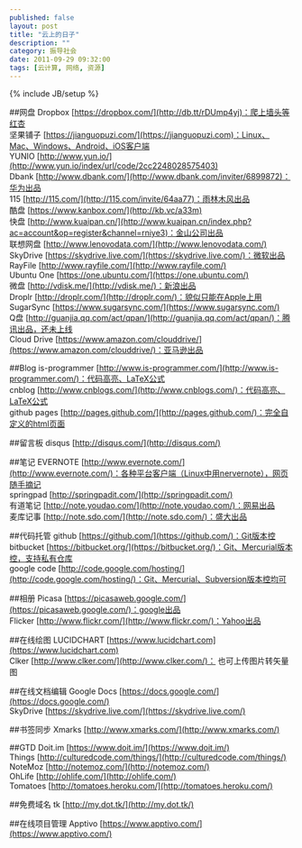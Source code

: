 ```yaml
---
published: false
layout: post
title: "云上的日子"
description: ""
category: 振导社会
date: 2011-09-29 09:32:00
tags: [云计算, 网络, 资源]
---
```

{% include JB/setup %}

##网盘
Dropbox [https://dropbox.com/](http://db.tt/rDUmp4yj)：爬上墙头等红杏  
坚果铺子 [https://jianguopuzi.com/](https://jianguopuzi.com)：Linux、Mac、Windows、Android、iOS客户端   
YUNIO [http://www.yun.io/](http://www.yun.io/index/url/code/2cc2248028575403)   
Dbank [http://www.dbank.com/](http://www.dbank.com/inviter/6899872)：华为出品  
115 [http://115.com/](http://115.com/invite/64aa77)：雨林木风出品  
酷盘 [https://www.kanbox.com/](http://kb.vc/a33m)  
快盘 [http://www.kuaipan.cn/](http://www.kuaipan.cn/index.php?ac=account&op=register&channel=rniye3)：金山公司出品  
联想网盘 [http://www.lenovodata.com/](http://www.lenovodata.com/)  
SkyDrive [https://skydrive.live.com/](https://skydrive.live.com/)：微软出品  
RayFile [http://www.rayfile.com/](http://www.rayfile.com/)  
Ubuntu One [https://one.ubuntu.com/](https://one.ubuntu.com/)  
微盘 [http://vdisk.me/](http://vdisk.me/)：新浪出品  
Droplr [http://droplr.com/](http://droplr.com/)：貌似只能在Apple上用  
SugarSync [https://www.sugarsync.com/](https://www.sugarsync.com/)  
Q盘 [http://guanjia.qq.com/act/qpan/](http://guanjia.qq.com/act/qpan/)：腾讯出品，还未上线  
Cloud Drive [https://www.amazon.com/clouddrive/](https://www.amazon.com/clouddrive/)：亚马逊出品  
<!--more-->
##Blog
is-programmer [http://www.is-programmer.com/](http://www.is-programmer.com/)：代码高亮、LaTeX公式  
cnblog [http://www.cnblogs.com/](http://www.cnblogs.com/)：代码高亮、LaTeX公式  
github pages [http://pages.github.com/](http://pages.github.com/)：完全自定义的html页面

##留言板
disqus [http://disqus.com/](http://disqus.com/)

##笔记
EVERNOTE [http://www.evernote.com/](http://www.evernote.com/)：各种平台客户端（Linux中用nervernote），网页随手摘记   
springpad [http://springpadit.com/](http://springpadit.com/)   
有道笔记 [http://note.youdao.com/](http://note.youdao.com/)：网易出品  
麦库记事 [http://note.sdo.com/](http://note.sdo.com/)：盛大出品  

##代码托管
github [https://github.com/](https://github.com/)：Git版本控  
bitbucket [https://bitbucket.org/](https://bitbucket.org/)：Git、Mercurial版本控，支持私有仓库  
google code [http://code.google.com/hosting/](http://code.google.com/hosting/)：Git、Mercurial、Subversion版本控均可  

##相册
Picasa [https://picasaweb.google.com/](https://picasaweb.google.com/)：google出品   
Flicker [http://www.flickr.com/](http://www.flickr.com/)：Yahoo出品

##在线绘图
LUCIDCHART [https://www.lucidchart.com](https://www.lucidchart.com)  
Clker [http://www.clker.com/](http://www.clker.com/)： 也可上传图片转矢量图  

##在线文档编辑 
Google Docs [https://docs.google.com/](https://docs.google.com/)   
SkyDrive [https://skydrive.live.com/](https://skydrive.live.com/)  

##书签同步
Xmarks [http://www.xmarks.com/](http://www.xmarks.com/) 

##GTD
Doit.im [https://www.doit.im/](https://www.doit.im/)    
Things [http://culturedcode.com/things/](http://culturedcode.com/things/)  
NoteMoz [http://notemoz.com/](http://notemoz.com/)  
OhLife [http://ohlife.com/](http://ohlife.com/)  
Tomatoes [http://tomatoes.heroku.com/](http://tomatoes.heroku.com/)

##免费域名
tk [http://my.dot.tk/](http://my.dot.tk/)

##在线项目管理
Apptivo [https://www.apptivo.com/](https://www.apptivo.com/)